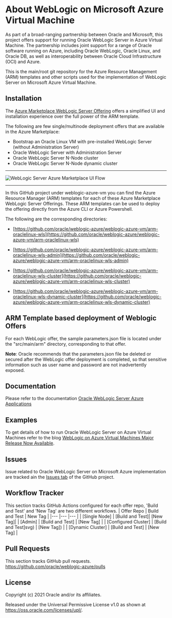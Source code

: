 # About WebLogic on Microsoft Azure Virtual Machine

As part of a broad-ranging partnership between Oracle and Microsoft, this project offers support for running Oracle WebLogic Server in Azure Virtual Machine. The partnership includes joint support for a range of Oracle software running on Azure, including Oracle WebLogic, Oracle Linux, and Oracle DB, as well as interoperability between Oracle Cloud Infrastructure (OCI) and Azure. 

This is the main/root git repository for the Azure Resource Management (ARM) templates and other scripts used for the implementation of WebLogic Server on Microsoft Azure Virtual Machine.

## Installation

The [Azure Marketplace WebLogic Server Offering](https://azuremarketplace.microsoft.com/en-us/marketplace/apps?search=WebLogic) offers a simplified UI and installation experience over the full power of the ARM template.

The following are few single/multinode deployment offers that are available in the Azure Marketplace:

- Bootstrap an Oracle Linux VM with pre-installed WebLogic Server (without Administration Server)
- Oracle WebLogic Server with Administration Server
- Oracle WebLogic Server N-Node cluster
- Oracle WebLogic Server N-Node dynamic cluster

---

![WebLogic Server Azure Marketplace UI Flow](weblogic-azure-vm/arm-oraclelinux-wls/images/wls-on-azure.gif)

---

In this GitHub project under weblogic-azure-vm you can find the Azure Resource Manager (ARM) templates for each of these Azure Marketplace WebLogic Server Offerings.  These ARM templates can be used to deploy the offering directly from the Azure CLI or Azure Powershell.

The following are the corresponding directories:

- [https://github.com/oracle/weblogic-azure/weblogic-azure-vm/arm-oraclelinux-wls](https://github.com/oracle/weblogic-azure/weblogic-azure-vm/arm-oraclelinux-wls)

- [https://github.com/oracle/weblogic-azure/weblogic-azure-vm/arm-oraclelinux-wls-admin](https://github.com/oracle/weblogic-azure/weblogic-azure-vm/arm-oraclelinux-wls-admin)

- [https://github.com/oracle/weblogic-azure/weblogic-azure-vm/arm-oraclelinux-wls-cluster](https://github.com/oracle/weblogic-azure/weblogic-azure-vm/arm-oraclelinux-wls-cluster)

- [https://github.com/oracle/weblogic-azure/weblogic-azure-vm/arm-oraclelinux-wls-dynamic-cluster](https://github.com/oracle/weblogic-azure/weblogic-azure-vm/arm-oraclelinux-wls-dynamic-cluster)

## ARM Template based deployment of Weblogic Offers 

For each WebLogic offer, the sample parameters.json file is located under the "src/main/arm" directory, corresponding to that offer.

**Note**: Oracle recommends that the parameters.json file be deleted or secured after the WebLogic offer deployment is completed, 
so that sensitive information such as user name and password are not inadvertently exposed.

## Documentation

Please refer to the documentation [Oracle WebLogic Server Azure Applications](https://docs.oracle.com/en/middleware/standalone/weblogic-server/wlazu/get-started-oracle-weblogic-server-microsoft-azure-iaas.html#GUID-E0B24A45-F496-4509-858E-103F5EBF67A7)

## Examples

To get details of how to run Oracle WebLogic Server on Azure Virtual Machines refer to the blog [WebLogic on Azure Virtual Machines Major Release Now Available](https://blogs.oracle.com/weblogicserver/weblogic-on-azure-virtual-machines-major-release-now-available).

## Issues

Issue related to Oracle WebLogic Server on Microsoft Azure implementation are tracked ain the [Issues tab](https://github.com/oracle/weblogic-azure/issues) of the GitHub project.

## Workflow Tracker

This section tracks GitHub Actions configured for each offer repo, 'Build and Test' and 'New Tag' are two different workflows.
|  Offer Repo  |   Build and Test | New Tag |
|--- |--- |--- |
| [Single Node] | [Build and Test]| [New Tag]|
| [Admin]  | [Build and Test] | [New Tag] |
| [Configured Cluster]  | [Build and Test]svg) | [New Tag]) |
| [Dynamic Cluster] |  [Build and Test] | [New Tag] |

## Pull Requests

This section tracks GitHub pull requests.
https://github.com/oracle/weblogic-azure/pulls

## License

Copyright (c) 2021 Oracle and/or its affiliates.

Released under the Universal Permissive License v1.0 as shown at
<https://oss.oracle.com/licenses/upl/>.
